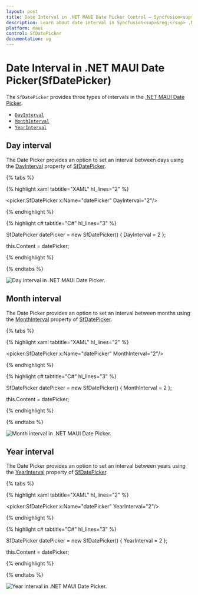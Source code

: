 ```yaml
---
layout: post
title: Date Interval in .NET MAUI Date Picker Control – Syncfusion<sup>&reg;</sup>
description: Learn about date interval in Syncfusion<sup>&reg;</sup> .NET MAUI Date Picker (SfDatePicker) control and its basic features.
platform: maui
control: SfDatePicker
documentation: ug
---
```


# Date Interval in .NET MAUI Date Picker(SfDatePicker)

The `SfDatePicker` provides three types of intervals in the [.NET MAUI Date Picker](https://www.syncfusion.com/maui-controls/maui-datepicker).

 * [`DayInterval`](https://help.syncfusion.com/cr/maui/Syncfusion.Maui.Picker.SfDatePicker.html#Syncfusion_Maui_Picker_SfDatePicker_DayInterval)
 * [`MonthInterval`](https://help.syncfusion.com/cr/maui/Syncfusion.Maui.Picker.SfDatePicker.html#Syncfusion_Maui_Picker_SfDatePicker_MonthInterval)
 * [`YearInterval`](https://help.syncfusion.com/cr/maui/Syncfusion.Maui.Picker.SfDatePicker.html#Syncfusion_Maui_Picker_SfDatePicker_YearInterval)

## Day interval

The Date Picker provides an option to set an interval between days using the [DayInterval](https://help.syncfusion.com/cr/maui/Syncfusion.Maui.Picker.SfDatePicker.html#Syncfusion_Maui_Picker_SfDatePicker_DayInterval) property of [SfDatePicker](https://help.syncfusion.com/cr/maui/Syncfusion.Maui.Picker.SfDatePicker.html).

{% tabs %}

{% highlight xaml tabtitle="XAML" hl_lines="2" %}

<picker:SfDatePicker x:Name="datePicker"
                     DayInterval="2"/>

{% endhighlight %}

{% highlight c# tabtitle="C#" hl_lines="3" %}

SfDatePicker datePicker = new SfDatePicker()
{
    DayInterval = 2
};

this.Content = datePicker;

{% endhighlight %}

{% endtabs %}

![Day interval in .NET MAUI Date Picker.](images/intervals/maui-date-picker-day-interval.png)

## Month interval

The Date Picker provides an option to set an interval between months using the [MonthInterval](https://help.syncfusion.com/cr/maui/Syncfusion.Maui.Picker.SfDatePicker.html#Syncfusion_Maui_Picker_SfDatePicker_MonthInterval) property of [SfDatePicker](https://help.syncfusion.com/cr/maui/Syncfusion.Maui.Picker.SfDatePicker.html).

{% tabs %}

{% highlight xaml tabtitle="XAML" hl_lines="2" %}

<picker:SfDatePicker x:Name="datePicker"
                     MonthInterval="2"/>

{% endhighlight %}

{% highlight c# tabtitle="C#" hl_lines="3" %}

SfDatePicker datePicker = new SfDatePicker()
{
    MonthInterval = 2
};

this.Content = datePicker;

{% endhighlight %}

{% endtabs %}

![Month interval in .NET MAUI Date Picker.](images/intervals/maui-date-picker-month-interval.png)

## Year interval

The Date Picker provides an option to set an interval between years using the [YearInterval](https://help.syncfusion.com/cr/maui/Syncfusion.Maui.Picker.SfDatePicker.html#Syncfusion_Maui_Picker_SfDatePicker_YearInterval) property of [SfDatePicker](https://help.syncfusion.com/cr/maui/Syncfusion.Maui.Picker.SfDatePicker.html).

{% tabs %}

{% highlight xaml tabtitle="XAML" hl_lines="2" %}

<picker:SfDatePicker x:Name="datePicker"
                     YearInterval="2"/>

{% endhighlight %}

{% highlight c# tabtitle="C#" hl_lines="3" %}

SfDatePicker datePicker = new SfDatePicker()
{
    YearInterval = 2
};

this.Content = datePicker;

{% endhighlight %}

{% endtabs %}

![Year interval in .NET MAUI Date Picker.](images/intervals/maui-date-picker-year-interval.png)
